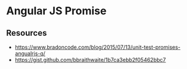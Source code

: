 # Angular JS Promise

## Resources
- https://www.bradoncode.com/blog/2015/07/13/unit-test-promises-angualrjs-q/
- https://gist.github.com/bbraithwaite/1b7ca3ebb2f05462bbc7
